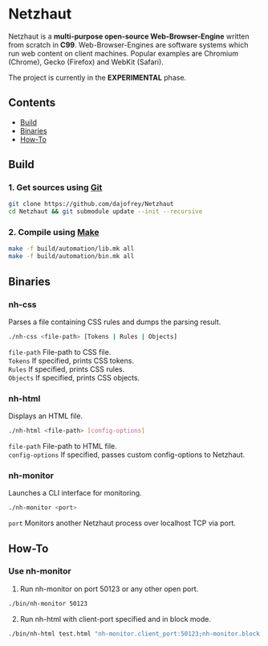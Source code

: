 # Netzhaut
 
Netzhaut is a **multi-purpose open-source Web-Browser-Engine** written from scratch in **C99**. 
Web-Browser-Engines are software systems which run web content on client machines. 
Popular examples are Chromium (Chrome), Gecko (Firefox) and WebKit (Safari).

The project is currently in the **EXPERIMENTAL** phase.

## Contents
  
 - [Build](#Build)
 - [Binaries](#Binaries)
 - [How-To](#How-To)

## Build

### 1. Get sources using [Git](https://git-scm.com/)
```bash 
git clone https://github.com/dajofrey/Netzhaut
cd Netzhaut && git submodule update --init --recursive
```

### 2. Compile using [Make](https://en.wikipedia.org/wiki/Make_\(software\))
```bash 
make -f build/automation/lib.mk all 
make -f build/automation/bin.mk all
```

## Binaries

### nh-css
Parses a file containing CSS rules and dumps the parsing result.
```bash
./nh-css <file-path> [Tokens | Rules | Objects]
```
`file-path` File-path to CSS file.  
`Tokens` If specified, prints CSS tokens.  
`Rules` If specified, prints CSS rules.  
`Objects` If specified, prints CSS objects.

### nh-html
Displays an HTML file.
```bash
./nh-html <file-path> [config-options]
```
`file-path` File-path to HTML file.  
`config-options` If specified, passes custom config-options to Netzhaut.

### nh-monitor
Launches a CLI interface for monitoring.
```bash
./nh-monitor <port>
```
`port` Monitors another Netzhaut process over localhost TCP via port.

## How-To

### Use nh-monitor
1. Run nh-monitor on port 50123 or any other open port.
```bash
./bin/nh-monitor 50123
```
2. Run nh-html with client-port specified and in block mode.
```bash
./bin/nh-html test.html "nh-monitor.client_port:50123;nh-monitor.block:1;nh-core.debug.monitor_on:1;"
```
